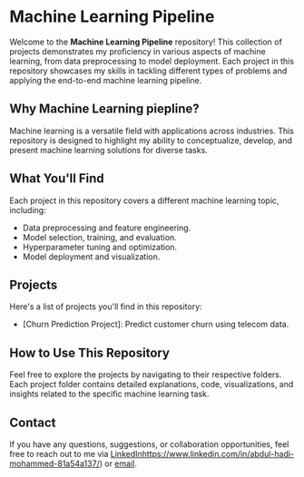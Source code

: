 # Machine Learning Pipeline

Welcome to the **Machine Learning Pipeline** repository! This collection of projects demonstrates my proficiency in various aspects of machine learning, from data preprocessing to model deployment. Each project in this repository showcases my skills in tackling different types of problems and applying the end-to-end machine learning pipeline.

## Why Machine Learning piepline?

Machine learning is a versatile field with applications across industries. This repository is designed to highlight my ability to conceptualize, develop, and present machine learning solutions for diverse tasks.

## What You'll Find

Each project in this repository covers a different machine learning topic, including:
- Data preprocessing and feature engineering.
- Model selection, training, and evaluation.
- Hyperparameter tuning and optimization.
- Model deployment and visualization.

## Projects

Here's a list of projects you'll find in this repository:
- [Churn Prediction Project]: Predict customer churn using telecom data.

## How to Use This Repository

Feel free to explore the projects by navigating to their respective folders. Each project folder contains detailed explanations, code, visualizations, and insights related to the specific machine learning task.

## Contact

If you have any questions, suggestions, or collaboration opportunities, feel free to reach out to me via [LinkedIn](https://www.linkedin.com/in/abdul-hadi-mohammed-81a54a137/)https://www.linkedin.com/in/abdul-hadi-mohammed-81a54a137/) or [email](mailto:hadiabdul9999@gmail.com).
